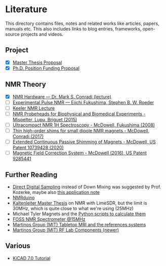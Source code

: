 # Literature

This directory contains files, notes and related works like articles, papers, manuals etc. This also includes links to blog entries, frameworks, open-source projects and videos.

## Project
- [x] [Master Thesis Proposal](./Project_Proposal/Master_Thesis_Proposal.pdf)
- [x] [Ph.D. Position Funding Proposal](./Project_Proposal/SNF_Project_funding.pdf)

## NMR Theory

- [x] [NMR Hardware — Dr. Mark S. Conradi (lecture)](https://www.youtube.com/watch?v=kxpGN9eQ0-c)
- [ ] [Experimental Pulse NMR — Eiichi Fukushima, Stephen B. W. Roeder](./NMR_Theory/Experimental_pulse_NMR.pdf)
- [ ] [Keeler NMR Lecture](http://www-keeler.ch.cam.ac.uk/lectures/)
- [ ] [NMR Probeheads for Biophysical and Biomedical Experiments - Mispelter, Lupu, Briguet (2015)](./NMR_Theory/Jo%C3%ABl%20Mispelter%2C%20Mihaela%20Lupu%2C%20Andr%C3%A9%20Briguet%20-%20NMR%20Probeheads%20For%20Biophysical%20And%20Biomedical%20Experiments_%20Theoretical%20Principles%20And%20Practical%20Guidelines-Imperial%20College%20Press%20(2015).pdf)
- [ ] [Ultracompact NMR 1H Spectroscopy - McDowell, Fukushima (2008)](./NMR_Theory/2008%20McDowell%20Fukushima%20Ultracompact%20NMR%20-%201%20H%20Spectroscopy%20in%20a%20Subkilogram.pdf)
- [ ] [Thin high-order shims for small dipole NMR magnets - McDowell, Conradi (2017)](./NMR_Theory/2017%20McDowell%20Conradi%20Thin%20high-order%20shims%20for%20small%20dipole%20NMR%20magnets.pdf)
- [ ] [Extended Continuous Passive Shimming of Magnets - McDowell, US Patent 10739428 (2020)](./NMR_Theory/US10739428.pdf)
- [ ] [Magnetic Field Correction System - McDowell (2016), US Patent 9285441](./NMR_Theory/US9285441.pdf)

## Further Reading
- [Direct Digital Sampling](https://www.analog.com/media/en/technical-documentation/tech-articles/directsampling-dacs-in-theory-and-application.pdf) instead of Down Mixing was suggested by Prof. Kozerke, maybe also [this application note](https://www.ni.com/en/solutions/aerospace-defense/radar-electronic-warfare-sigint/advantages-of-direct-rf-sampling-architectures.html)
- [NMRduino](https://twitter.com/nmrduino)
- [Kaltenleiter Master Thesis](related_projects/Masters_Thesis_kaltenleitner.pdf) on NMR with LimeSDR, but the limit is 30MHz, which is quite close to what we're using (25MHz)
- Michael Tyler Magnets and the [Python scripts to calculate them](./permanent_magnets/)
- [FOSS NMR Spectrometer @15MHz](https://hal.science/hal-02308789/document)
- [Martinos Group (MIT) Tabletop MRI and the references systems](https://tabletop.martinos.org/index.php/Main_Page)
- [Martinos Group (MIT) RF Lab Components (newer)](https://rflab.martinos.org/index.php?title=Main_Page)

## Various
- [KiCAD 7.0 Tutorial](https://docs.kicad.org/7.0/en/getting_started_in_kicad/getting_started_in_kicad.html)